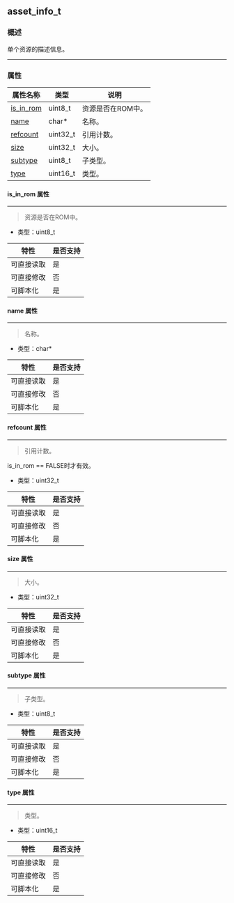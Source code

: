 ## asset\_info\_t
### 概述
 单个资源的描述信息。

----------------------------------
### 属性
<p id="asset_info_t_properties">

| 属性名称 | 类型 | 说明 | 
| -------- | ----- | ------------ | 
| <a href="#asset_info_t_is_in_rom">is\_in\_rom</a> | uint8\_t | 资源是否在ROM中。 |
| <a href="#asset_info_t_name">name</a> | char* | 名称。 |
| <a href="#asset_info_t_refcount">refcount</a> | uint32\_t | 引用计数。 |
| <a href="#asset_info_t_size">size</a> | uint32\_t | 大小。 |
| <a href="#asset_info_t_subtype">subtype</a> | uint8\_t | 子类型。 |
| <a href="#asset_info_t_type">type</a> | uint16\_t | 类型。 |
#### is\_in\_rom 属性
-----------------------
> <p id="asset_info_t_is_in_rom"> 资源是否在ROM中。


* 类型：uint8\_t

| 特性 | 是否支持 |
| -------- | ----- |
| 可直接读取 | 是 |
| 可直接修改 | 否 |
| 可脚本化   | 是 |
#### name 属性
-----------------------
> <p id="asset_info_t_name"> 名称。


* 类型：char*

| 特性 | 是否支持 |
| -------- | ----- |
| 可直接读取 | 是 |
| 可直接修改 | 否 |
| 可脚本化   | 是 |
#### refcount 属性
-----------------------
> <p id="asset_info_t_refcount"> 引用计数。
 is\_in\_rom == FALSE时才有效。


* 类型：uint32\_t

| 特性 | 是否支持 |
| -------- | ----- |
| 可直接读取 | 是 |
| 可直接修改 | 否 |
| 可脚本化   | 是 |
#### size 属性
-----------------------
> <p id="asset_info_t_size"> 大小。


* 类型：uint32\_t

| 特性 | 是否支持 |
| -------- | ----- |
| 可直接读取 | 是 |
| 可直接修改 | 否 |
| 可脚本化   | 是 |
#### subtype 属性
-----------------------
> <p id="asset_info_t_subtype"> 子类型。


* 类型：uint8\_t

| 特性 | 是否支持 |
| -------- | ----- |
| 可直接读取 | 是 |
| 可直接修改 | 否 |
| 可脚本化   | 是 |
#### type 属性
-----------------------
> <p id="asset_info_t_type"> 类型。


* 类型：uint16\_t

| 特性 | 是否支持 |
| -------- | ----- |
| 可直接读取 | 是 |
| 可直接修改 | 否 |
| 可脚本化   | 是 |
